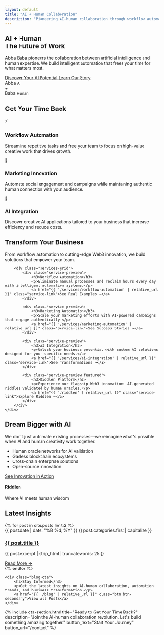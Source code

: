 ```yaml
---
layout: default
title: "AI + Human Collaboration"
description: "Pioneering AI-human collaboration through workflow automation, marketing innovation, and Web3 solutions. Get your time back with Abba Baba."
---
```


<section class="hero">
    <div class="container">
        <div class="hero-content">
            <h1 class="hero-title">
                <span class="highlight">AI + Human</span><br>
                The Future of Work
            </h1>
            <p class="hero-description">
                Abba Baba pioneers the collaboration between artificial intelligence and human expertise.
                We build intelligent automation that frees your time for what matters most.
            </p>
            <div class="hero-cta">
                <a href="{{ '/contact' | relative_url }}" class="btn btn-primary btn-large">
                    Discover Your AI Potential
                </a>
                <a href="{{ '/about' | relative_url }}" class="btn btn-secondary">
                    Learn Our Story
                </a>
            </div>
        </div>
        <div class="hero-visual">
            <div class="ai-human-graphic">
                <div class="ai-side">
                    <span>Abba</span>
                    <small>AI</small>
                </div>
                <div class="connection">+</div>
                <div class="human-side">
                    <span>Baba</span>
                    <small>Human</small>
                </div>
            </div>
        </div>
    </div>
</section>

<section class="value-proposition">
    <div class="container">
        <h2>Get Your Time Back</h2>
        <div class="values-grid">
            <div class="value-card">
                <div class="value-icon">⚡</div>
                <h3>Workflow Automation</h3>
                <p>Streamline repetitive tasks and free your team to focus on high-value creative work that drives growth.</p>
            </div>
            <div class="value-card">
                <div class="value-icon">🎯</div>
                <h3>Marketing Innovation</h3>
                <p>Automate social engagement and campaigns while maintaining authentic human connection with your audience.</p>
            </div>
            <div class="value-card">
                <div class="value-icon">🚀</div>
                <h3>AI Integration</h3>
                <p>Discover creative AI applications tailored to your business that increase efficiency and reduce costs.</p>
            </div>
        </div>
    </div>
</section>

<section class="services-preview">
    <div class="container">
        <div class="section-header">
            <h2>Transform Your Business</h2>
            <p>From workflow automation to cutting-edge Web3 innovation, we build solutions that empower your team.</p>
        </div>

        <div class="services-grid">
            <div class="service-preview">
                <h3>Workflow Automation</h3>
                <p>Eliminate manual processes and reclaim hours every day with intelligent automation systems.</p>
                <a href="{{ '/services/workflow-automation' | relative_url }}" class="service-link">See Real Examples →</a>
            </div>

            <div class="service-preview">
                <h3>Marketing Automation</h3>
                <p>Scale your marketing efforts with AI-powered campaigns that engage authentically.</p>
                <a href="{{ '/services/marketing-automation' | relative_url }}" class="service-link">See Success Stories →</a>
            </div>

            <div class="service-preview">
                <h3>AI Integration</h3>
                <p>Unlock your business potential with custom AI solutions designed for your specific needs.</p>
                <a href="{{ '/services/ai-integration' | relative_url }}" class="service-link">See Transformations →</a>
            </div>

            <div class="service-preview featured">
                <h3>Riddlen Platform</h3>
                <p>Experience our flagship Web3 innovation: AI-generated riddles validated by human oracles.</p>
                <a href="{{ '/riddlen' | relative_url }}" class="service-link">Explore Riddlen →</a>
            </div>
        </div>
    </div>
</section>

<section class="innovation-showcase">
    <div class="container">
        <div class="showcase-content">
            <div class="showcase-text">
                <h2>Dream Bigger with AI</h2>
                <p>We don't just automate existing processes—we reimagine what's possible when AI and human creativity work together.</p>
                <ul class="innovation-list">
                    <li>Human oracle networks for AI validation</li>
                    <li>Gasless blockchain ecosystems</li>
                    <li>Cross-chain enterprise solutions</li>
                    <li>Open-source innovation</li>
                </ul>
                <a href="{{ '/riddlen' | relative_url }}" class="btn btn-primary">
                    See Innovation in Action
                </a>
            </div>
            <div class="showcase-visual">
                <div class="riddlen-preview">
                    <h4>Riddlen</h4>
                    <p>Where AI meets human wisdom</p>
                </div>
            </div>
        </div>
    </div>
</section>

## Latest Insights

<div class="blog-preview">
    {% for post in site.posts limit:2 %}
    <article class="blog-preview-card">
        <div class="blog-meta">
            <time>{{ post.date | date: "%B %d, %Y" }}</time>
            <span class="blog-category">{{ post.categories.first | capitalize }}</span>
        </div>
        <h3><a href="{{ post.url | relative_url }}">{{ post.title }}</a></h3>
        <p>{{ post.excerpt | strip_html | truncatewords: 25 }}</p>
        <a href="{{ post.url | relative_url }}" class="read-more">Read More →</a>
    </article>
    {% endfor %}

    <div class="blog-cta">
        <h3>Stay Informed</h3>
        <p>Get the latest insights on AI-human collaboration, automation trends, and business transformation.</p>
        <a href="{{ '/blog' | relative_url }}" class="btn btn-secondary">View All Posts</a>
    </div>
</div>

{% include cta-section.html
    title="Ready to Get Your Time Back?"
    description="Join the AI-human collaboration revolution. Let's build something amazing together."
    button_text="Start Your Journey"
    button_url="/contact" %}
